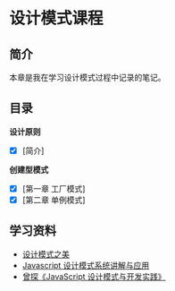 # 设计模式课程

## 简介

本章是我在学习设计模式过程中记录的笔记。

## 目录

**设计原则**

-   [x] [简介]

**创建型模式**

-   [x] [第一章 工厂模式]
-   [x] [第二章 单例模式]

## 学习资料

-   [设计模式之美](https://time.geekbang.org/column/intro/100039001)
-   [Javascript 设计模式系统讲解与应用](https://coding.imooc.com/class/255.html)
-   [曾探《JavaScript 设计模式与开发实践》](https://item.jd.com/11686375.html)
